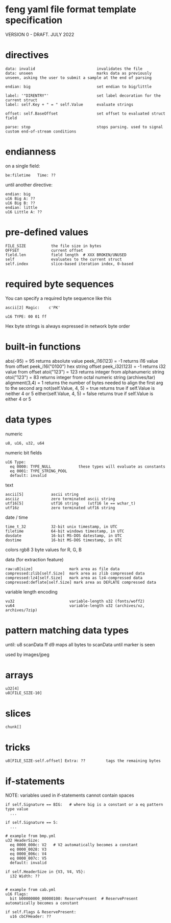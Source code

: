 # feng yaml file format template specification

VERSION 0 - DRAFT. JULY 2022


# directives

```
data: invalid                           invalidates the file
data: unseen                            marks data as previously unseen, asking the user to submit a sample at the end of parsing

endian: big                             set endian to big/little

label: '"DIRENTRY"'                     set label decoration for the current struct
label: self.Key + " = " self.Value      evaluate strings

offset: self.BaseOffset                 set offset to evaluated struct field

parse: stop                             stops parsing. used to signal custom end-of-stream conditions
```

# endianness

on a single field:

```
be:filetime   Time: ??
```

until another directive:

```
endian: big
u16 Big A: ??
u16 Big B: ??
endian: little
u16 Little A: ??
```


# pre-defined values

```
FILE_SIZE           the file size in bytes
OFFSET              current offset
field.len           field length  # XXX BROKEN/UNUSED
self                evaluates to the current struct
self.index          slice-based iteration index, 0-based
```


# required byte sequences

You can specify a required byte sequence like this
```
ascii[2] Magic:    c'PK'

u16 TYPE: 00 01 ff
```

Hex byte strings is always expressed in network byte order


# built-in functions


abs(-95)       = 95  returns absolute value
peek_i16(123)  = -1  returns i16 value from offset
peek_i16("0100")    hex string offset
peek_i32(123)  = -1  returns i32 value from offset
atoi("123")    = 123   returns integer from alphanumeric string
otoi("123")    = 83    returns integer from octal numeric string (archives/tar)
alignment(3,4) = 1     returns the number of bytes needed to align the first arg to the second arg
not(self.Value, 4, 5) = true   returns true if self.Value is neither 4 or 5
either(self.Value, 4, 5) = false   returns true if self.Value is either 4 or 5


# data types

numeric

    u8, u16, u32, u64


numeric bit fields

    u16 Type:
      eq 0000: TYPE_NULL            these types will evaluate as constants
      eq 0001: TYPE_STRING_POOL
      default: invalid


text

    ascii[5]            ascii string
    asciiz              zero terminated ascii string
    utf16[5]            utf16 string    (utf16 le == wchar_t)
    utf16z              zero terminated utf16 string


date / time

    time_t_32           32-bit unix timestamp, in UTC
    filetime            64-bit windows timestamp, in UTC
    dosdate             16-bit MS-DOS datestamp, in UTC
    dostime             16-bit MS-DOS timestamp, in UTC

colors
    rgb8                3 byte values for R, G, B


data (for extraction feature)

    raw:u8[size]                mark area as file data
    compressed:zlib[self.Size]  mark area as zlib compressed data
    compressed:lz4[self.Size]   mark area as lz4-compressed data
    compressed:deflate[self.Size] mark area as DEFLATE compressed data


variable length encoding

    vu32                        variable-length u32 (fonts/woff2)
    vu64                        variable-length u32 (archives/xz, archives/7zip)

# pattern matching data types

  until: u8 scanData ff d9            maps all bytes to scanData until marker is seen

used by images/jpeg



# arrays

    u32[4]
    u8[FILE_SIZE-10]




# slices

    chunk[]


# tricks

    u8[FILE_SIZE-self.offset] Extra: ??         tags the remaining bytes


# if-statements

NOTE: variables used in if-statements cannot contain spaces

```
if self.Signature == BIG:   # where big is a constant or a eq pattern type value
  ...

if self.Signature == 5:
  ...

# example from bmp.yml
u32 HeaderSize:
  eq 0000_000c: V2   # V2 automatically becomes a constant
  eq 0000_0028: V3
  eq 0000_006c: V4
  eq 0000_007c: V5
  default: invalid

if self.HeaderSize in {V3, V4, V5}:
  i32 Width: ??


# example from cab.yml
u16 Flags:
  bit b00000000_00000100: ReservePresent  # ReservePresent automatically becomes a constant

if self.Flags & ReservePresent:
  u16 cbCFHeader: ??
```
